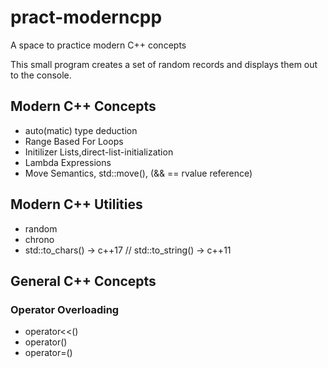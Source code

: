 # pract-moderncpp

A space to practice modern C++ concepts

This small program creates a set of random records and displays them out to the console.

## Modern C++ Concepts

* auto(matic) type deduction
* Range Based For Loops
* Initilizer Lists,direct-list-initialization
* Lambda Expressions
* Move Semantics, std::move(), (&& == rvalue reference)

## Modern C++ Utilities

* random
* chrono
* std::to_chars() -> c++17 // std::to_string() -> c++11

## General C++ Concepts

### Operator Overloading

* operator<<()
* operator()
* operator=()